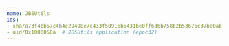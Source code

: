 ```yaml
---
name: JB5Utils
ids:
- sha/a73f4bb57c4b4c29498e7c433f50916b5431be0ff6d6b758b2b53676c37be0ab  # JB5Utils . kB (epoc32)
- uid/0x1000050a  # JB5Utils application (epoc32)
---
```

